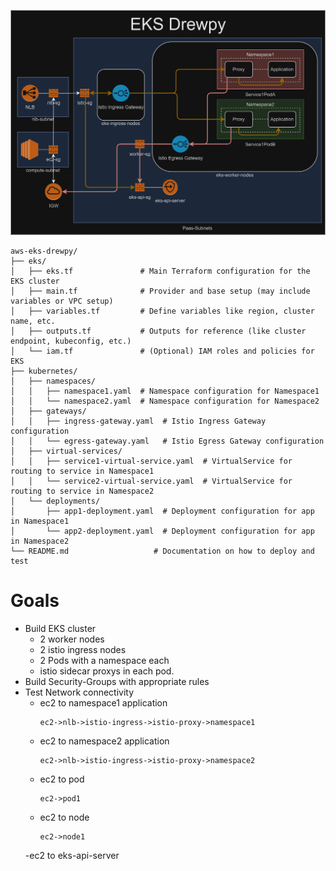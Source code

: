 ![eks-drewpy](img/aws_eks_drewpy_highlevel.png)

```
aws-eks-drewpy/
├── eks/
│   ├── eks.tf               # Main Terraform configuration for the EKS cluster
│   ├── main.tf              # Provider and base setup (may include variables or VPC setup)
│   ├── variables.tf         # Define variables like region, cluster name, etc.
│   ├── outputs.tf           # Outputs for reference (like cluster endpoint, kubeconfig, etc.)
│   └── iam.tf               # (Optional) IAM roles and policies for EKS
├── kubernetes/
│   ├── namespaces/
│   │   ├── namespace1.yaml  # Namespace configuration for Namespace1
│   │   └── namespace2.yaml  # Namespace configuration for Namespace2
│   ├── gateways/
│   │   ├── ingress-gateway.yaml  # Istio Ingress Gateway configuration
│   │   └── egress-gateway.yaml   # Istio Egress Gateway configuration
│   ├── virtual-services/
│   │   ├── service1-virtual-service.yaml  # VirtualService for routing to service in Namespace1
│   │   └── service2-virtual-service.yaml  # VirtualService for routing to service in Namespace2
│   └── deployments/
│       ├── app1-deployment.yaml  # Deployment configuration for app in Namespace1
│       └── app2-deployment.yaml  # Deployment configuration for app in Namespace2
└── README.md                   # Documentation on how to deploy and test
```

# Goals
- Build EKS cluster
    - 2 worker nodes
    - 2 istio ingress nodes
    - 2 Pods with a namespace each
    - istio sidecar proxys in each pod.
- Build Security-Groups with appropriate rules
- Test Network connectivity
    - ec2 to namespace1 application 
        ```
        ec2->nlb->istio-ingress->istio-proxy->namespace1
        ```
    - ec2 to namespace2 application 
        ```
        ec2->nlb->istio-ingress->istio-proxy->namespace2
        ```
    - ec2 to pod
        ```
        ec2->pod1
        ```
    - ec2 to node
        ```
        ec2->node1
        ```
    -ec2 to eks-api-server 
